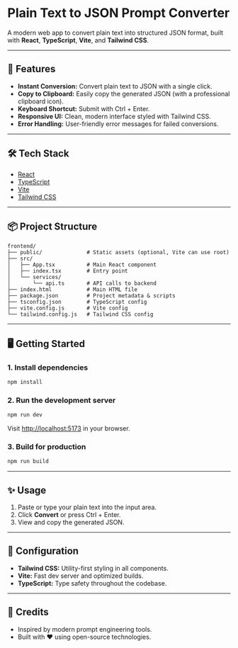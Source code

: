 
# Plain Text to JSON Prompt Converter

A modern web app to convert plain text into structured JSON format, built with **React**, **TypeScript**, **Vite**, and **Tailwind CSS**.

---

## 🚀 Features

- **Instant Conversion:** Convert plain text to JSON with a single click.
- **Copy to Clipboard:** Easily copy the generated JSON (with a professional clipboard icon).
- **Keyboard Shortcut:** Submit with Ctrl + Enter.
- **Responsive UI:** Clean, modern interface styled with Tailwind CSS.
- **Error Handling:** User-friendly error messages for failed conversions.

---

## 🛠️ Tech Stack

- [React](https://react.dev/)
- [TypeScript](https://www.typescriptlang.org/)
- [Vite](https://vitejs.dev/)
- [Tailwind CSS](https://tailwindcss.com/)

---

## 📦 Project Structure

```
frontend/
├── public/              # Static assets (optional, Vite can use root)
├── src/
│   ├── App.tsx          # Main React component
│   ├── index.tsx        # Entry point
│   └── services/
│       └── api.ts       # API calls to backend
├── index.html           # Main HTML file
├── package.json         # Project metadata & scripts
├── tsconfig.json        # TypeScript config
├── vite.config.js       # Vite config
└── tailwind.config.js   # Tailwind CSS config
```

---

## 🖥️ Getting Started

### 1. **Install dependencies**

```bash
npm install
```

### 2. **Run the development server**

```bash
npm run dev
```

Visit [http://localhost:5173](http://localhost:5173) in your browser.

### 3. **Build for production**

```bash
npm run build
```

---

## ✨ Usage

1. Paste or type your plain text into the input area.
2. Click **Convert** or press Ctrl + Enter.
3. View and copy the generated JSON.

---

## 📁 Configuration

- **Tailwind CSS:** Utility-first styling in all components.
- **Vite:** Fast dev server and optimized builds.
- **TypeScript:** Type safety throughout the codebase.

---

## 🙏 Credits

- Inspired by modern prompt engineering tools.
- Built with ❤️ using open-source technologies.
